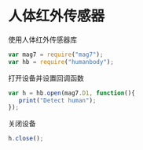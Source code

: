 # 人体红外传感器

使用人体红外传感器库

```js
var mag7 = require("mag7");
var hb = require("humanbody");
```

打开设备并设置回调函数

```js
var h = hb.open(mag7.D1, function(){
   print("Detect human"); 
});
```

关闭设备

```js
h.close();
```




